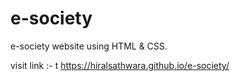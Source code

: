 # e-society
e-society website using HTML &amp; CSS.

visit link :- t https://hiralsathwara.github.io/e-society/
